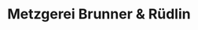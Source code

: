 ---
title: "Metzgerei Brunner & Rüdlin"
url: /muellheim/metzgerei-brunner-und-ruedlin/
shop: Metzgerei
---